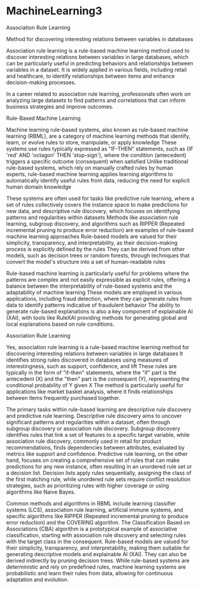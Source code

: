 # MachineLearning3
Association Rule Learning

Method for discovering interesting relations between variables in databases

Association rule learning is a rule-based machine learning method used to discover interesting relations between variables in large databases, which can be particularly useful in predicting behaviors and relationships between variables in a dataset.
It is widely applied in various fields, including retail and healthcare, to identify relationships between items and enhance decision-making processes.

In a career related to association rule learning, professionals often work on analyzing large datasets to find patterns and correlations that can inform business strategies and improve outcomes.

Rule-Based Machine Learning

Machine learning rule-based systems, also known as rule-based machine learning (RBML), are a category of machine learning methods that identify, learn, or evolve rules to store, manipulate, or apply knowledge  These systems use rules typically expressed as "IF-THEN" statements, such as {IF 'red' AND 'octagon' THEN 'stop-sign'}, where the condition (antecedent) triggers a specific outcome (consequent) when satisfied  Unlike traditional rule-based systems, which rely on manually crafted rules by human experts, rule-based machine learning applies learning algorithms to automatically identify useful rules from data, reducing the need for explicit human domain knowledge 

These systems are often used for tasks like predictive rule learning, where a set of rules collectively covers the instance space to make predictions for new data, and descriptive rule discovery, which focuses on identifying patterns and regularities within datasets  Methods like association rule learning, subgroup discovery, and algorithms such as RIPPER (Repeated incremental pruning to produce error reduction) are examples of rule-based machine learning approaches  Rule-based models are valued for their simplicity, transparency, and interpretability, as their decision-making process is explicitly defined by the rules  They can be derived from other models, such as decision trees or random forests, through techniques that convert the model's structure into a set of human-readable rules 

Rule-based machine learning is particularly useful for problems where the patterns are complex and not easily expressible as explicit rules, offering a balance between the interpretability of rule-based systems and the adaptability of machine learning  These models are employed in various applications, including fraud detection, where they can generate rules from data to identify patterns indicative of fraudulent behavior  The ability to generate rule-based explanations is also a key component of explainable AI (XAI), with tools like RuleXAI providing methods for generating global and local explanations based on rule conditions.

Association Rule Learning

Yes, association rule learning is a rule-based machine learning method for discovering interesting relations between variables in large databases  It identifies strong rules discovered in databases using measures of interestingness, such as support, confidence, and lift  These rules are typically in the form of "if-then" statements, where the "if" part is the antecedent (X) and the "then" part is the consequent (Y), representing the conditional probability of Y given X  The method is particularly useful for applications like market basket analysis, where it finds relationships between items frequently purchased together.

The primary tasks within rule-based learning are descriptive rule discovery and predictive rule learning.
 Descriptive rule discovery aims to uncover significant patterns and regularities within a dataset, often through subgroup discovery or association rule discovery. Subgroup discovery identifies rules that link a set of features to a specific target variable, while association rule discovery, commonly used in retail for product recommendations, finds dependencies between attributes, evaluated by metrics like support and confidence.
 Predictive rule learning, on the other hand, focuses on creating a comprehensive set of rules that can make predictions for any new instance, often resulting in an unordered rule set or a decision list.
 Decision lists apply rules sequentially, assigning the class of the first matching rule, while unordered rule sets require conflict resolution strategies, such as prioritizing rules with higher coverage or using algorithms like Naive Bayes.

Common methods and algorithms in RBML include learning classifier systems (LCS), association rule learning, artificial immune systems, and specific algorithms like RIPPER (Repeated incremental pruning to produce error reduction) and the COVERING algorithm.
 The Classification Based on Associations (CBA) algorithm is a prototypical example of associative classification, starting with association rule discovery and selecting rules with the target class in the consequent.
 Rule-based models are valued for their simplicity, transparency, and interpretability, making them suitable for generating descriptive models and explainable AI (XAI).
 They can also be derived indirectly by pruning decision trees.
 While rule-based systems are deterministic and rely on predefined rules, machine learning systems are probabilistic and learn their rules from data, allowing for continuous adaptation and evolution.
